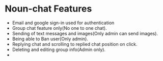 # Noun-chat Features

* Email and google sign-in used for authentication
* Group chat feature only(No one to one chat).
* Sending of text messages and images(Only admin can send images).
* Being able to Ban user(Only admin).
* Replying chat and scrolling to replied chat position on click.
* Deleting and editing group info(Admin only).
* 
